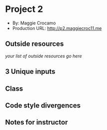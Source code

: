 # Project 2
+ By: Maggie Crocamo
+ Production URL: <http://p2.maggiecroc11.me>

## Outside resources
*your list of outside resources go here*

## 3 Unique inputs

## Class

## Code style divergences

## Notes for instructor


